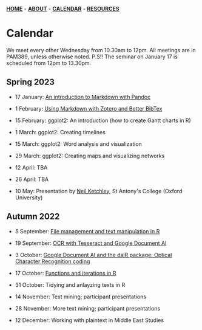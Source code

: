 [**HOME**](/index.md) - [**ABOUT**](/about.md) - [**CALENDAR**](/calendar.md) - [**RESOURCES**](/resources.md)

# Calendar

We meet every other Wednesday from 10.30am to 12pm. All meetings are in PAM389, unless otherwise noted.
P.S!! The seminar on January 17 is scheduled from 12pm to 13.30pm.

## Spring 2023

* 17 January: [An introduction to Markdown  with Pandoc](/contents/2023_01_18_introduction_to_markdown.md)

* 1 February: [Using Markdown with Zotero and Better BibTex](/contents/2023_02_01_markdown_zotero_better_bibtex.md)

* 15 February: ggplot2: An introduction (how to create Gantt charts in R)

* 1 March: ggplot2: Creating timelines

* 15 March: ggplot2: Word analysis and visualization

* 29 March: ggplot2: Creating maps and visualizing networks

* 12 April: TBA

* 26 April: TBA

* 10 May: Presentation by [Neil Ketchley](https://www.politics.ox.ac.uk/person/neil-ketchley), St Antony's College (Oxford University)

## Autumn 2022

* 5 September: [File management and text manipulation in R](/contents/2022_09_05_seminar_readings.md)  

* 19 September: [OCR with Tesseract and Google Document AI](/contents/2022_09_19_seminar_readings.md)  

* 3 October: [Google Document AI and the daiR package: Optical Character Recognition coding](/ikos-dighum.github.io/contents/2022_10_03.md )

* 17 October: [Functions and iterations in R](/contents/2022_10_17_seminar_readings.md)   

* 31 October: Tidying and anlayzing texts in R

* 14 November: Text mining; participant presentations

* 28 November: More text mining; participant presentations

* 12 December: Working with plaintext in Middle East Studies
